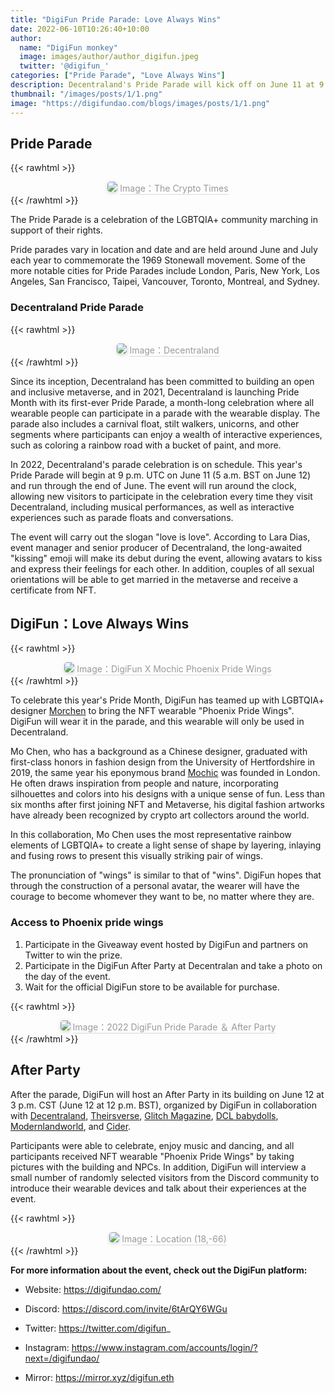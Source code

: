 ```yaml
---
title: "DigiFun Pride Parade: Love Always Wins"
date: 2022-06-10T10:26:40+10:00
author: 
  name: "DigiFun monkey"
  image: images/author/author_digifun.jpeg
  twitter: '@digifun_'
categories: ["Pride Parade", "Love Always Wins"]
description: Decentraland's Pride Parade will kick off on June 11 at 9 p.m. UTC, and DigiFun will participate in the parade by showcasing the NFT wearable “Phoenix Pride Wings” created by LGBTQIA+ artists. And an After Party after the parade to celebrate Pride Month.
thumbnail: "/images/posts/1/1.png"
image: "https://digifundao.com/blogs/images/posts/1/1.png"
---
```


## Pride Parade

{{< rawhtml >}}
<center>
    <img 
      style="border-radius: 0.3125em; box-shadow: 0 2px 4px 0 rgba(34,36,38,.12),0 2px 10px 0 rgba(34,36,38,.08);"
      src="https://digifundao.com/blogs/images/posts/1/2.jpg"
    >
    <div 
      style="color:orange; border-bottom: 1px solid #d9d9d9;
      display: inline-block;
      color: #999;"
    >
      Image：The Crypto Times
    </div>
</center>
{{< /rawhtml >}}

The Pride Parade is a celebration of the LGBTQIA+ community marching in support of their rights.

Pride parades vary in location and date and are held around June and July each year to commemorate the 1969 Stonewall movement. Some of the more notable cities for Pride Parades include London, Paris, New York, Los Angeles, San Francisco, Taipei, Vancouver, Toronto, Montreal, and Sydney.

### Decentraland Pride Parade

{{< rawhtml >}}
<center>
    <img 
      style="border-radius: 0.3125em; box-shadow: 0 2px 4px 0 rgba(34,36,38,.12),0 2px 10px 0 rgba(34,36,38,.08);"
      src="https://digifundao.com/blogs/images/posts/1/3.jpg"
    >
    <div 
      style="color:orange; border-bottom: 1px solid #d9d9d9;
      display: inline-block;
      color: #999;"
    >
      Image：Decentraland
    </div>
</center>
{{< /rawhtml >}}

Since its inception, Decentraland has been committed to building an open and inclusive metaverse, and in 2021, Decentraland is launching Pride Month with its first-ever Pride Parade, a month-long celebration where all wearable people can participate in a parade with the wearable display. The parade also includes a carnival float, stilt walkers, unicorns, and other segments where participants can enjoy a wealth of interactive experiences, such as coloring a rainbow road with a bucket of paint, and more.

In 2022, Decentraland's parade celebration is on schedule. This year's Pride Parade will begin at 9 p.m. UTC on June 11 (5 a.m. BST on June 12) and run through the end of June. The event will run around the clock, allowing new visitors to participate in the celebration every time they visit Decentraland, including musical performances, as well as interactive experiences such as parade floats and conversations.

The event will carry out the slogan "love is love". According to Lara Dias, event manager and senior producer of Decentraland, the long-awaited "kissing" emoji will make its debut during the event, allowing avatars to kiss and express their feelings for each other. In addition, couples of all sexual orientations will be able to get married in the metaverse and receive a certificate from NFT.

## DigiFun：Love Always Wins

{{< rawhtml >}}
<center>
    <img 
      style="border-radius: 0.3125em; box-shadow: 0 2px 4px 0 rgba(34,36,38,.12),0 2px 10px 0 rgba(34,36,38,.08);"
      src="https://digifundao.com/blogs/images/posts/1/4.jpg"
    >
    <div 
      style="color:orange; border-bottom: 1px solid #d9d9d9;
      display: inline-block;
      color: #999;"
    >
      Image：DigiFun X Mochic Phoenix Pride Wings
    </div>
</center>
{{< /rawhtml >}}

To celebrate this year's Pride Month, DigiFun has teamed up with LGBTQIA+ designer [Morchen](https://www.instagram.com/accounts/login/?next=/morchenliu/) to bring the NFT wearable "Phoenix Pride Wings". DigiFun will wear it in the parade, and this wearable will only be used in Decentraland.

Mo Chen, who has a background as a Chinese designer, graduated with first-class honors in fashion design from the University of Hertfordshire in 2019, the same year his eponymous brand [Mochic](https://twitter.com/Mochicofficial) was founded in London. He often draws inspiration from people and nature, incorporating silhouettes and colors into his designs with a unique sense of fun. Less than six months after first joining NFT and Metaverse, his digital fashion artworks have already been recognized by crypto art collectors around the world.

In this collaboration, Mo Chen uses the most representative rainbow elements of LGBTQIA+ to create a light sense of shape by layering, inlaying and fusing rows to present this visually striking pair of wings.

The pronunciation of "wings" is similar to that of "wins". DigiFun hopes that through the construction of a personal avatar, the wearer will have the courage to become whomever they want to be, no matter where they are.

### Access to Phoenix pride wings

1. Participate in the Giveaway event hosted by DigiFun and partners on Twitter to win the prize.
2. Participate in the DigiFun After Party at Decentralan and take a photo on the day of the event.
3. Wait for the official DigiFun store to be available for purchase.

{{< rawhtml >}}
<center>
    <img 
      style="border-radius: 0.3125em; box-shadow: 0 2px 4px 0 rgba(34,36,38,.12),0 2px 10px 0 rgba(34,36,38,.08);"
      src="https://digifundao.com/blogs/images/posts/1/5.jpg"
    >
    <div 
      style="color:orange; border-bottom: 1px solid #d9d9d9;
      display: inline-block;
      color: #999;"
    >
      Image：2022 DigiFun Pride Parade ＆ After Party
    </div>
</center>
{{< /rawhtml >}}

## After Party

After the parade, DigiFun will host an After Party in its building on June 12 at 3 p.m. CST (June 12 at 12 p.m. BST), organized by DigiFun in collaboration with [Decentraland](https://twitter.com/decentraland), [Theirsverse](https://twitter.com/Theirsverse), [Glitch Magazine](https://twitter.com/offglitchmag), [DCL babydolls](https://twitter.com/DCLBabyDolls), [Modernlandworld](https://twitter.com/modernlandworld), and [Cider](https://twitter.com/ShopCider).

Participants were able to celebrate, enjoy music and dancing, and all participants received NFT wearable "Phoenix Pride Wings" by taking pictures with the building and NPCs. In addition, DigiFun will interview a small number of randomly selected visitors from the Discord community to introduce their wearable devices and talk about their experiences at the event.

{{< rawhtml >}}
<center>
    <img 
      style="border-radius: 0.3125em; box-shadow: 0 2px 4px 0 rgba(34,36,38,.12),0 2px 10px 0 rgba(34,36,38,.08);"
      src="https://digifundao.com/blogs/images/posts/1/6.png"
    >
    <div 
      style="color:orange; border-bottom: 1px solid #d9d9d9;
      display: inline-block;
      color: #999;"
    >
      Image：Location (18,-66)
    </div>
</center>
{{< /rawhtml >}}

**For more information about the event, check out the DigiFun platform:**

- Website: https://digifundao.com/

- Discord: https://discord.com/invite/6tArQY6WGu

- Twitter: https://twitter.com/digifun_

- Instagram: https://www.instagram.com/accounts/login/?next=/digifundao/

- Mirror: https://mirror.xyz/digifun.eth

